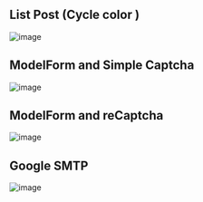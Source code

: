 

## List Post  (Cycle color )
![image](https://github.com/as183789043/Django-Fun_Post/assets/56618553/17325555-eefc-4488-aba1-cfcac2574854)



## ModelForm and Simple Captcha
![image](https://github.com/as183789043/Django-Fun_Post/assets/56618553/381a5e69-a616-4e41-9774-7515dce825cc)

##  ModelForm and reCaptcha
![image](https://github.com/as183789043/Django-Fun_Post/assets/56618553/f0b41dbe-41fe-478d-9e7c-ff5bb8605e60)


## Google SMTP
![image](https://github.com/as183789043/Django-Fun_Post/assets/56618553/12e8c92d-e2ca-40bb-9ec2-24223b629caf)
